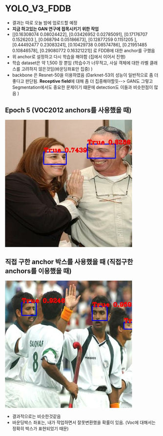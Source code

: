 # YOLO_V3_FDDB
* 결과는 따로 오늘 밤에 업로드할 예정
* **지금 하고있는 GAN 연구에 접목시키기 위한 작업**
* [[0.16308074 0.08024422], [0.03426952 0.02785091], [0.17176707 0.1526203 ], [0.068794   0.05186673], [0.12877259 0.1151205 ], [0.44492477 0.23083241], [0.10429738 0.08574786], [0.21951485 0.10846578], [0.29080772 0.16321221]] 로 FDDB에 대한 anchor를 구했음
* 위 anchor로 설정하고 다시 학습을 해야함 (집에서 이어서 진행)
* 학습 dataset은 약 1,500 장 뿐임 (학습수가 너무적고, 사실 객체에 대한 라벨 클래스를 고려하지 않은것임(바운딩좌표만 집중) )
* backbone 은 Resnet-50을 이용하였음 (Darknet-53의 성능이 일반적으로 좀 더 좋다고 판단됨. **Receptive field**에 대해 좀 더 집중해야할듯--> GAN도 그렇고 Segmentation에서도 중요한 문제이기 떄문에 detection도 이들과 비슷한점이 많음 )

## Epoch 5 (VOC2012 anchors를 사용했을 때)
![img ](https://github.com/Kimyuhwanpeter/YOLO_V3_FDDB/blob/main/500_2.jpg)

## 직접 구한 anchor 박스를 사용했을 때 (직접구한 anchors를 이용했을 때)
![img2](https://github.com/Kimyuhwanpeter/YOLO_V3_FDDB/blob/main/2500_7.jpg)
<br/>


* 결과적으로는 비슷한것같음
* 바운딩박스 좌표는, 내가 작업하면서 잘못변환했을 확률이 있음. (Voc에 대해서는 정확히 박스가 표현되었기 때문)
